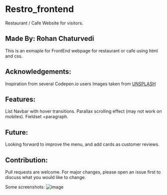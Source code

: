 # Restro_frontend
Restaurant / Cafe Website for visitors.

## Made By: Rohan Chaturvedi
This is an exmaple for FrontEnd webpage for restaurant or cafe using html and css.

## Acknowledgements:
Inspiration from several Codepen.io users
Images taken from [UNSPLASH](https://unsplash.com/)

## Features:
List Navbar with hover transitions.
Parallax scrolling effect (may not work on mobiles).
Fieldset +paragraph.

## Future:
Looking forward to improve the menu, and add cards as customer reviews.

## Contribution:
Pull requests are welcome. For major changes, please open an issue first to discuss what you would like to change.

Some screenshots:
![image](https://user-images.githubusercontent.com/81807980/127870231-68fb5de6-23ff-4563-8025-c93ce5da412c.png)
